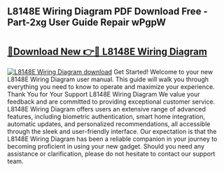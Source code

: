 ## L8148E Wiring Diagram PDF Download Free - Part-2xg User Guide Repair wPgpW

# <h2><a href="http://dfi7bxd.blite.top/?on=L8148E+Wiring+Diagram">🔗Download New 👉🔴 L8148E Wiring Diagram</a></h2>

[![L8148E Wiring Diagram download](https://i.imgur.com/lujVjoI.png)](http://dfi7bxd.blite.top/?on=L8148E+Wiring+Diagram)
Get Started! Welcome to your new L8148E Wiring Diagram user manual. This guide will walk you through everything you need to know to operate and maximize your experience. Thank You for Your Support L8148E Wiring Diagram We value your feedback and are committed to providing exceptional customer service. L8148E Wiring Diagram offers users an extensive range of advanced features, including biometric authentication, smart home integration, automatic updates, and personalized recommendations, all accessible through the sleek and user-friendly interface. Our expectation is that the L8148E Wiring Diagram has been a reliable companion in your journey to becoming proficient in using your new gadget. Should you need any assistance or clarification, please do not hesitate to contact our support team.
